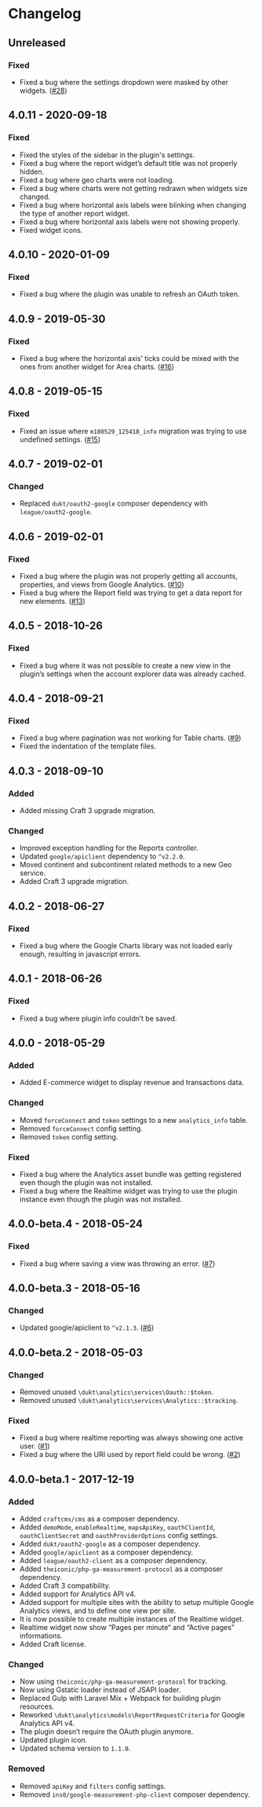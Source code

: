 Changelog
=========

## Unreleased

### Fixed
- Fixed a bug where the settings dropdown were masked by other widgets. ([#28](https://github.com/dukt/analytics/issues/28))

## 4.0.11 - 2020-09-18

### Fixed
- Fixed the styles of the sidebar in the plugin's settings.
- Fixed a bug where the report widget’s default title was not properly hidden.
- Fixed a bug where geo charts were not loading.
- Fixed a bug where charts were not getting redrawn when widgets size changed.
- Fixed a bug where horizontal axis labels were blinking when changing the type of another report widget.
- Fixed a bug where horizontal axis labels were not showing properly.
- Fixed widget icons.

## 4.0.10 - 2020-01-09

### Fixed
- Fixed a bug where the plugin was unable to refresh an OAuth token.

## 4.0.9 - 2019-05-30

### Fixed
- Fixed a bug where the horizontal axis’ ticks could be mixed with the ones from another widget for Area charts. ([#16](https://github.com/dukt/analytics/issues/16))

## 4.0.8 - 2019-05-15

### Fixed
- Fixed an issue where `m180529_125418_info` migration was trying to use undefined settings. ([#15](https://github.com/dukt/analytics/issues/15))

## 4.0.7 - 2019-02-01

### Changed
- Replaced `dukt/oauth2-google` composer dependency with `league/oauth2-google`.

## 4.0.6 - 2019-02-01

### Fixed
- Fixed a bug where the plugin was not properly getting all accounts, properties, and views from Google Analytics. ([#10](https://github.com/dukt/analytics/issues/10))
- Fixed a bug where the Report field was trying to get a data report for new elements. ([#13](https://github.com/dukt/analytics/issues/13))

## 4.0.5 - 2018-10-26

### Fixed
- Fixed a bug where it was not possible to create a new view in the plugin’s settings when the account explorer data was already cached.

## 4.0.4 - 2018-09-21

### Fixed
- Fixed a bug where pagination was not working for Table charts. ([#9](https://github.com/dukt/analytics/issues/9))
- Fixed the indentation of the template files.

## 4.0.3 - 2018-09-10

### Added
- Added missing Craft 3 upgrade migration.

### Changed
- Improved exception handling for the Reports controller.
- Updated `google/apiclient` dependency to `^v2.2.0`.
- Moved continent and subcontinent related methods to a new Geo service.
- Added Craft 3 upgrade migration.

## 4.0.2 - 2018-06-27

### Fixed
- Fixed a bug where the Google Charts library was not loaded early enough, resulting in javascript errors.

## 4.0.1 - 2018-06-26

### Fixed
- Fixed a bug where plugin info couldn’t be saved.

## 4.0.0 - 2018-05-29

### Added
- Added E-commerce widget to display revenue and transactions data.

### Changed
- Moved `forceConnect` and `token` settings to a new `analytics_info` table.
- Removed `forceConnect` config setting.
- Removed `token` config setting.

### Fixed
- Fixed a bug where the Analytics asset bundle was getting registered even though the plugin was not installed.
- Fixed a bug where the Realtime widget was trying to use the plugin instance even though the plugin was not installed.

## 4.0.0-beta.4 - 2018-05-24

### Fixed
- Fixed a bug where saving a view was throwing an error. ([#7](https://github.com/dukt/analytics/issues/7))

## 4.0.0-beta.3 - 2018-05-16

### Changed
- Updated google/apiclient to `^v2.1.3`. ([#6](https://github.com/dukt/analytics/issues/6))

## 4.0.0-beta.2 - 2018-05-03

### Changed
- Removed unused `\dukt\analytics\services\Oauth::$token`.
- Removed unused `\dukt\analytics\services\Analytics::$tracking`.

### Fixed
- Fixed a bug where realtime reporting was always showing one active user. ([#1](https://github.com/dukt/analytics/issues/1))
- Fixed a bug where the URI used by report field could be wrong. ([#2](https://github.com/dukt/analytics/issues/2))

## 4.0.0-beta.1 - 2017-12-19

### Added
- Added `craftcms/cms` as a composer dependency.
- Added `demoMode`, `enableRealtime`, `mapsApiKey`, `oauthClientId`, `oauthClientSecret` and `oauthProviderOptions` config settings.
- Added `dukt/oauth2-google` as a composer dependency.
- Added `google/apiclient` as a composer dependency.
- Added `league/oauth2-client` as a composer dependency.
- Added `theiconic/php-ga-measurement-protocol` as a composer dependency.
- Added Craft 3 compatibility.
- Added support for Analytics API v4.
- Added support for multiple sites with the ability to setup multiple Google Analytics views, and to define one view per site.
- It is now possible to create multiple instances of the Realtime widget.
- Realtime widget now show “Pages per minute“ and “Active pages” informations.
- Added Craft license.

### Changed
- Now using `theiconic/php-ga-measurement-protocol` for tracking.
- Now using Gstatic loader instead of JSAPI loader.
- Replaced Gulp with Laravel Mix + Webpack for building plugin resources.
- Reworked `\dukt\analytics\models\ReportRequestCriteria` for Google Analytics API v4.
- The plugin doesn’t require the OAuth plugin anymore.
- Updated plugin icon.
- Updated schema version to `1.1.0`.

### Removed
- Removed `apiKey` and `filters` config settings.
- Removed `ins0/google-measurement-php-client` composer dependency.
